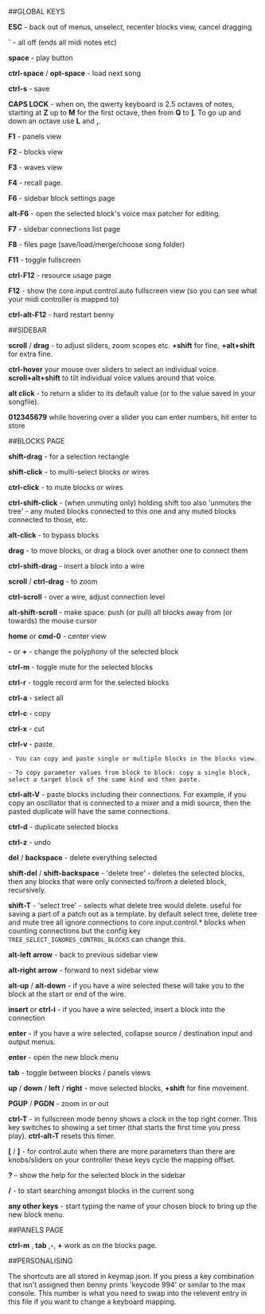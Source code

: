 ##GLOBAL KEYS

**ESC** - back out of menus, unselect, recenter blocks view, cancel dragging

**`** - all off (ends all midi notes etc)

**space** - play button

**ctrl-space** / **opt-space** - load next song

**ctrl-s** - save

**CAPS LOCK** - when on, the qwerty keyboard is 2.5 octaves of notes, starting at **Z** up to **M** for the first octave, then from **Q** to **]**. To go up and down an octave use **L** and **,**.

**F1** - panels view

**F2** - blocks view

**F3** - waves view

**F4** - recall page.

**F6** - sidebar block settings page

**alt-F6** - open the selected block's voice max patcher for editing.

**F7** - sidebar connections list page

**F8** - files page (save/load/merge/choose song folder)

**F11** - toggle fullscreen

**ctrl-F12** - resource usage page

**F12** - show the core.input.control.auto fullscreen view (so you can see what your midi controller is mapped to)



**ctrl-alt-F12** - hard restart benny




##SIDEBAR

**scroll** / **drag** - to adjust sliders, zoom scopes etc. **+shift** for fine, **+alt+shift** for extra fine.

**ctrl-hover** your mouse over sliders to select an individual voice. **scroll+alt+shift** to tilt individual voice values around that voice.

**alt click** - to return a slider to its default value (or to the value saved in your songfile).

**012345679** while hovering over a slider you can enter numbers, hit enter to store




##BLOCKS PAGE

**shift-drag** - for a selection rectangle

**shift-click** - to multi-select blocks or wires 

**ctrl-click** - to mute blocks or wires
   
**ctrl-shift-click** - (when unmuting only) holding shift too also 'unmutes the tree' - any muted blocks connected to this one and any muted blocks connected to those, etc.

**alt-click** - to bypass blocks

**drag** - to move blocks, or drag a block over another one to connect them

**ctrl-shift-drag** - insert a block into a wire

**scroll** / **ctrl-drag** - to zoom

**ctrl-scroll** - over a wire, adjust connection level

**alt-shift-scroll** - make space: push (or pull) all blocks away from (or towards) the mouse cursor


**home** or **cmd-0** - center view

**-** or **+** - change the polyphony of the selected block

**ctrl-m** - toggle mute for the selected blocks

**ctrl-r** - toggle record arm for the selected blocks

**ctrl-a** - select all

**ctrl-c** - copy

**ctrl-x** - cut

**ctrl-v** - paste. 

    - You can copy and paste single or multiple blocks in the blocks view.

    - To copy parameter values from block to block: copy a single block, select a target block of the same kind and then paste.

**ctrl-alt-V** - paste blocks including their connections. For example, if you copy an oscillator that is connected to a mixer and a midi source, then the pasted duplicate will have the same connections.

**ctrl-d** - duplicate selected blocks

**ctrl-z** - undo

**del** / **backspace** - delete everything selected

**shift-del** / **shift-backspace** - 'delete tree' - deletes the selected blocks, then any blocks that were only connected to/from a deleted block, recursively.

**shift-T** - 'select tree' - selects what delete tree would delete. useful for saving a part of a patch out as a template. by default select tree, delete tree and mute tree all ignore connections to core.input.control.* blocks when counting connections but the config key ```TREE_SELECT_IGNORES_CONTROL_BLOCKS``` can change this.

**alt-left arrow** - back to previous sidebar view

**alt-right arrow** - forward to next sidebar view

**alt-up** / **alt-down** - if you have a wire selected these will take you to the block at the start or end of the wire.

**insert** or **ctrl-i** - if you have a wire selected, insert a block into the connection

**enter** - if you have a wire selected, collapse source / destination input and output menus.

**enter** - open the new block menu

**tab** - toggle between blocks / panels views

**up** / **down** / **left** / **right** - move selected blocks, **+shift** for fine movement.

**PGUP** / **PGDN** - zoom in or out

**ctrl-T** - in fullscreen mode benny shows a clock in the top right corner. This key switches to showing a set timer (that starts the first time you press play). **ctrl-alt-T** resets this timer.

**[** / **]** - for control.auto when there are more parameters than there are knobs/sliders on your controller these keys cycle the mapping offset.

**?** - show the help for the selected block in the sidebar

**/** - to start searching amongst blocks in the current song

**any other keys** - start typing the name of your chosen block to bring up the new block menu.





##PANELS PAGE

**ctrl-m** , **tab** ,**-**, **+** work as on the blocks page.






##PERSONALISING

The shortcuts are all stored in keymap.json. If you press a key combination that isn't assigned then benny prints 'keycode 994' or similar to the max console. This number is what you need to swap into the relevent entry in this file if you want to change a keyboard mapping.